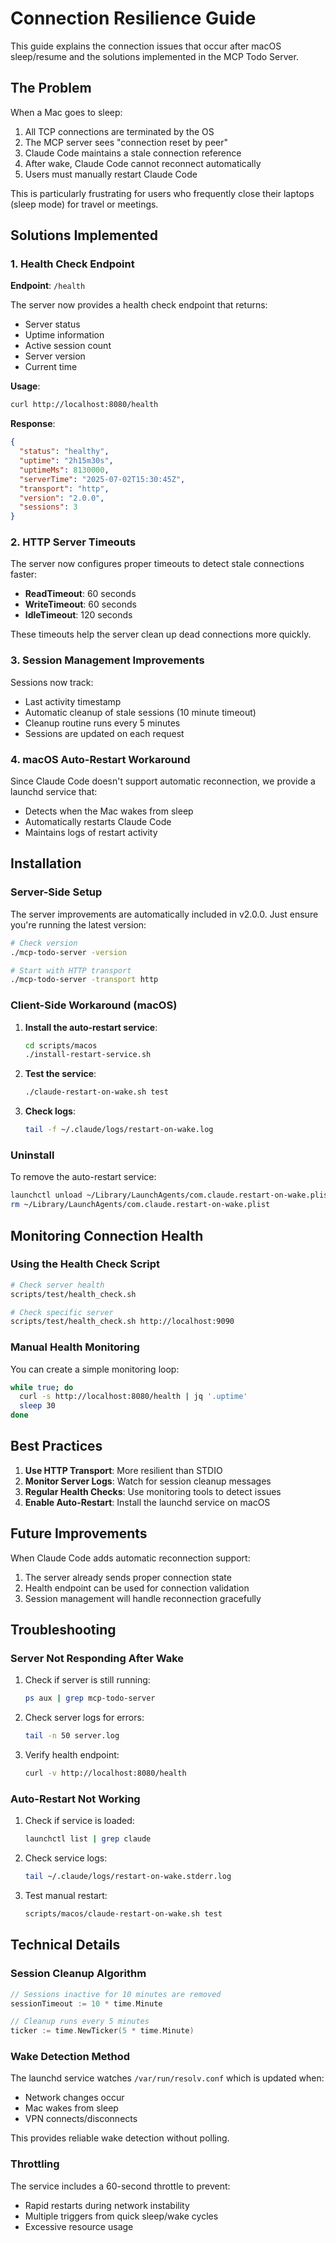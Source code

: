 # Connection Resilience Guide

This guide explains the connection issues that occur after macOS sleep/resume and the solutions implemented in the MCP Todo Server.

## The Problem

When a Mac goes to sleep:
1. All TCP connections are terminated by the OS
2. The MCP server sees "connection reset by peer"
3. Claude Code maintains a stale connection reference
4. After wake, Claude Code cannot reconnect automatically
5. Users must manually restart Claude Code

This is particularly frustrating for users who frequently close their laptops (sleep mode) for travel or meetings.

## Solutions Implemented

### 1. Health Check Endpoint

**Endpoint**: `/health`

The server now provides a health check endpoint that returns:
- Server status
- Uptime information
- Active session count
- Server version
- Current time

**Usage**:
```bash
curl http://localhost:8080/health
```

**Response**:
```json
{
  "status": "healthy",
  "uptime": "2h15m30s",
  "uptimeMs": 8130000,
  "serverTime": "2025-07-02T15:30:45Z",
  "transport": "http",
  "version": "2.0.0",
  "sessions": 3
}
```

### 2. HTTP Server Timeouts

The server now configures proper timeouts to detect stale connections faster:
- **ReadTimeout**: 60 seconds
- **WriteTimeout**: 60 seconds
- **IdleTimeout**: 120 seconds

These timeouts help the server clean up dead connections more quickly.

### 3. Session Management Improvements

Sessions now track:
- Last activity timestamp
- Automatic cleanup of stale sessions (10 minute timeout)
- Cleanup routine runs every 5 minutes
- Sessions are updated on each request

### 4. macOS Auto-Restart Workaround

Since Claude Code doesn't support automatic reconnection, we provide a launchd service that:
- Detects when the Mac wakes from sleep
- Automatically restarts Claude Code
- Maintains logs of restart activity

## Installation

### Server-Side Setup

The server improvements are automatically included in v2.0.0. Just ensure you're running the latest version:

```bash
# Check version
./mcp-todo-server -version

# Start with HTTP transport
./mcp-todo-server -transport http
```

### Client-Side Workaround (macOS)

1. **Install the auto-restart service**:
   ```bash
   cd scripts/macos
   ./install-restart-service.sh
   ```

2. **Test the service**:
   ```bash
   ./claude-restart-on-wake.sh test
   ```

3. **Check logs**:
   ```bash
   tail -f ~/.claude/logs/restart-on-wake.log
   ```

### Uninstall

To remove the auto-restart service:
```bash
launchctl unload ~/Library/LaunchAgents/com.claude.restart-on-wake.plist
rm ~/Library/LaunchAgents/com.claude.restart-on-wake.plist
```

## Monitoring Connection Health

### Using the Health Check Script

```bash
# Check server health
scripts/test/health_check.sh

# Check specific server
scripts/test/health_check.sh http://localhost:9090
```

### Manual Health Monitoring

You can create a simple monitoring loop:
```bash
while true; do
  curl -s http://localhost:8080/health | jq '.uptime'
  sleep 30
done
```

## Best Practices

1. **Use HTTP Transport**: More resilient than STDIO
2. **Monitor Server Logs**: Watch for session cleanup messages
3. **Regular Health Checks**: Use monitoring tools to detect issues
4. **Enable Auto-Restart**: Install the launchd service on macOS

## Future Improvements

When Claude Code adds automatic reconnection support:
1. The server already sends proper connection state
2. Health endpoint can be used for connection validation
3. Session management will handle reconnection gracefully

## Troubleshooting

### Server Not Responding After Wake

1. Check if server is still running:
   ```bash
   ps aux | grep mcp-todo-server
   ```

2. Check server logs for errors:
   ```bash
   tail -n 50 server.log
   ```

3. Verify health endpoint:
   ```bash
   curl -v http://localhost:8080/health
   ```

### Auto-Restart Not Working

1. Check if service is loaded:
   ```bash
   launchctl list | grep claude
   ```

2. Check service logs:
   ```bash
   tail ~/.claude/logs/restart-on-wake.stderr.log
   ```

3. Test manual restart:
   ```bash
   scripts/macos/claude-restart-on-wake.sh test
   ```

## Technical Details

### Session Cleanup Algorithm

```go
// Sessions inactive for 10 minutes are removed
sessionTimeout := 10 * time.Minute

// Cleanup runs every 5 minutes
ticker := time.NewTicker(5 * time.Minute)
```

### Wake Detection Method

The launchd service watches `/var/run/resolv.conf` which is updated when:
- Network changes occur
- Mac wakes from sleep
- VPN connects/disconnects

This provides reliable wake detection without polling.

### Throttling

The service includes a 60-second throttle to prevent:
- Rapid restarts during network instability
- Multiple triggers from quick sleep/wake cycles
- Excessive resource usage